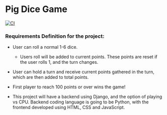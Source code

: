 # Pig Dice Game

[![CI](https://github.com/Tartsi/Pig-Dice-Game/actions/workflows/main.yml/badge.svg)](https://github.com/Tartsi/Pig-Dice-Game/actions/workflows/main.yml)

### Requirements Definition for the project:

- User can roll a normal 1-6 dice.
  - Users roll will be added to current points. These points are reset if the user rolls 1, and the turn changes. 

- User can hold a turn and receive current points gathered in the turn, which are then added to total points.

- First player to reach 100 points or over wins the game!

- This project will have a backend using Django, and the option of playing vs CPU. Backend coding language is going to be Python, with the frontend developed using HTML, CSS and JavaScript.
